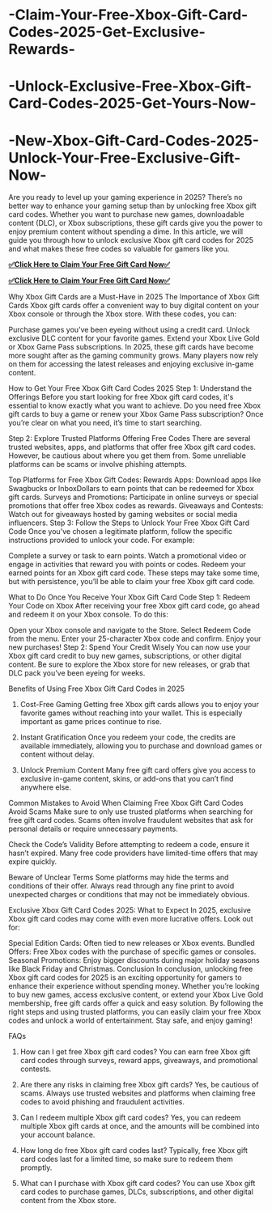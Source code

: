 # -Claim-Your-Free-Xbox-Gift-Card-Codes-2025-Get-Exclusive-Rewards-
# -Unlock-Exclusive-Free-Xbox-Gift-Card-Codes-2025-Get-Yours-Now-
# -New-Xbox-Gift-Card-Codes-2025-Unlock-Your-Free-Exclusive-Gift-Now-
Are you ready to level up your gaming experience in 2025? There’s no better way to enhance your gaming setup than by unlocking free Xbox gift card codes. Whether you want to purchase new games, downloadable content (DLC), or Xbox subscriptions, these gift cards give you the power to enjoy premium content without spending a dime. In this article, we will guide you through how to unlock exclusive Xbox gift card codes for 2025 and what makes these free codes so valuable for gamers like you.

**[✅Click Here to Claim Your Free Gift Card Now✅](https://groupzone.xyz/xbox-gift-card/)**

**[✅Click Here to Claim Your Free Gift Card Now✅](https://groupzone.xyz/xbox-gift-card/)**


Why Xbox Gift Cards are a Must-Have in 2025
The Importance of Xbox Gift Cards
Xbox gift cards offer a convenient way to buy digital content on your Xbox console or through the Xbox store. With these codes, you can:

Purchase games you’ve been eyeing without using a credit card.
Unlock exclusive DLC content for your favorite games.
Extend your Xbox Live Gold or Xbox Game Pass subscriptions.
In 2025, these gift cards have become more sought after as the gaming community grows. Many players now rely on them for accessing the latest releases and enjoying exclusive in-game content.

How to Get Your Free Xbox Gift Card Codes 2025
Step 1: Understand the Offerings
Before you start looking for free Xbox gift card codes, it's essential to know exactly what you want to achieve. Do you need free Xbox gift cards to buy a game or renew your Xbox Game Pass subscription? Once you’re clear on what you need, it’s time to start searching.

Step 2: Explore Trusted Platforms Offering Free Codes
There are several trusted websites, apps, and platforms that offer free Xbox gift card codes. However, be cautious about where you get them from. Some unreliable platforms can be scams or involve phishing attempts.

Top Platforms for Free Xbox Gift Codes:
Rewards Apps: Download apps like Swagbucks or InboxDollars to earn points that can be redeemed for Xbox gift cards.
Surveys and Promotions: Participate in online surveys or special promotions that offer free Xbox codes as rewards.
Giveaways and Contests: Watch out for giveaways hosted by gaming websites or social media influencers.
Step 3: Follow the Steps to Unlock Your Free Xbox Gift Card Code
Once you’ve chosen a legitimate platform, follow the specific instructions provided to unlock your code. For example:

Complete a survey or task to earn points.
Watch a promotional video or engage in activities that reward you with points or codes.
Redeem your earned points for an Xbox gift card code.
These steps may take some time, but with persistence, you’ll be able to claim your free Xbox gift card code.

What to Do Once You Receive Your Xbox Gift Card Code
Step 1: Redeem Your Code on Xbox
After receiving your free Xbox gift card code, go ahead and redeem it on your Xbox console. To do this:

Open your Xbox console and navigate to the Store.
Select Redeem Code from the menu.
Enter your 25-character Xbox code and confirm.
Enjoy your new purchases!
Step 2: Spend Your Credit Wisely
You can now use your Xbox gift card credit to buy new games, subscriptions, or other digital content. Be sure to explore the Xbox store for new releases, or grab that DLC pack you’ve been eyeing for weeks.

Benefits of Using Free Xbox Gift Card Codes in 2025
1. Cost-Free Gaming
Getting free Xbox gift cards allows you to enjoy your favorite games without reaching into your wallet. This is especially important as game prices continue to rise.

2. Instant Gratification
Once you redeem your code, the credits are available immediately, allowing you to purchase and download games or content without delay.

3. Unlock Premium Content
Many free gift card offers give you access to exclusive in-game content, skins, or add-ons that you can’t find anywhere else.

Common Mistakes to Avoid When Claiming Free Xbox Gift Card Codes
Avoid Scams
Make sure to only use trusted platforms when searching for free gift card codes. Scams often involve fraudulent websites that ask for personal details or require unnecessary payments.

Check the Code’s Validity
Before attempting to redeem a code, ensure it hasn’t expired. Many free code providers have limited-time offers that may expire quickly.

Beware of Unclear Terms
Some platforms may hide the terms and conditions of their offer. Always read through any fine print to avoid unexpected charges or conditions that may not be immediately obvious.

Exclusive Xbox Gift Card Codes 2025: What to Expect
In 2025, exclusive Xbox gift card codes may come with even more lucrative offers. Look out for:

Special Edition Cards: Often tied to new releases or Xbox events.
Bundled Offers: Free Xbox codes with the purchase of specific games or consoles.
Seasonal Promotions: Enjoy bigger discounts during major holiday seasons like Black Friday and Christmas.
Conclusion
In conclusion, unlocking free Xbox gift card codes for 2025 is an exciting opportunity for gamers to enhance their experience without spending money. Whether you’re looking to buy new games, access exclusive content, or extend your Xbox Live Gold membership, free gift cards offer a quick and easy solution. By following the right steps and using trusted platforms, you can easily claim your free Xbox codes and unlock a world of entertainment. Stay safe, and enjoy gaming!

FAQs
1. How can I get free Xbox gift card codes?
You can earn free Xbox gift card codes through surveys, reward apps, giveaways, and promotional contests.

2. Are there any risks in claiming free Xbox gift cards?
Yes, be cautious of scams. Always use trusted websites and platforms when claiming free codes to avoid phishing and fraudulent activities.

3. Can I redeem multiple Xbox gift card codes?
Yes, you can redeem multiple Xbox gift cards at once, and the amounts will be combined into your account balance.

4. How long do free Xbox gift card codes last?
Typically, free Xbox gift card codes last for a limited time, so make sure to redeem them promptly.

5. What can I purchase with Xbox gift card codes?
You can use Xbox gift card codes to purchase games, DLCs, subscriptions, and other digital content from the Xbox store.




